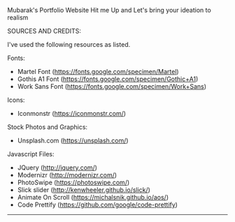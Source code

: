 

Mubarak's Portfolio Website
Hit me Up and Let's bring your ideation to realism



SOURCES AND CREDITS:

I've used the following resources as listed.

Fonts:

- Martel Font (https://fonts.google.com/specimen/Martel)
- Gothis A1 Font (https://fonts.google.com/specimen/Gothic+A1)
- Work Sans Font (https://fonts.google.com/specimen/Work+Sans)

Icons:

- Iconmonstr (https://iconmonstr.com/)

Stock Photos and Graphics:

- Unsplash.com (https://unsplash.com/)

Javascript Files:

- JQuery (http://jquery.com/)
- Modernizr (http://modernizr.com/)
- PhotoSwipe (https://photoswipe.com/)
- Slick slider (http://kenwheeler.github.io/slick/)
- Animate On Scroll (https://michalsnik.github.io/aos/)
- Code Prettify (https://github.com/google/code-prettify)

---
